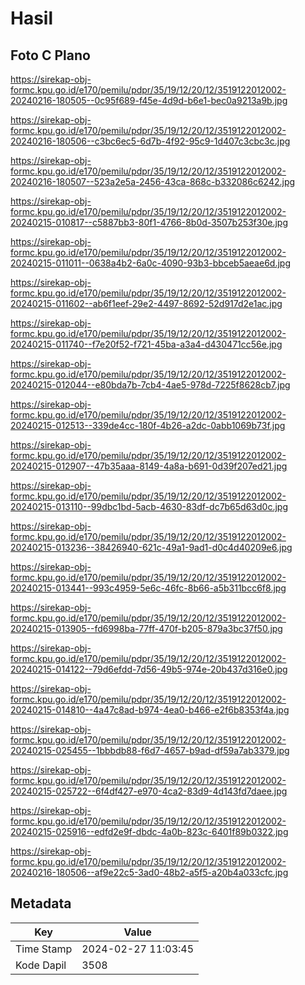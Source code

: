 # Hasil

## Foto C Plano

https://sirekap-obj-formc.kpu.go.id/e170/pemilu/pdpr/35/19/12/20/12/3519122012002-20240216-180505--0c95f689-f45e-4d9d-b6e1-bec0a9213a9b.jpg

https://sirekap-obj-formc.kpu.go.id/e170/pemilu/pdpr/35/19/12/20/12/3519122012002-20240216-180506--c3bc6ec5-6d7b-4f92-95c9-1d407c3cbc3c.jpg

https://sirekap-obj-formc.kpu.go.id/e170/pemilu/pdpr/35/19/12/20/12/3519122012002-20240216-180507--523a2e5a-2456-43ca-868c-b332086c6242.jpg

https://sirekap-obj-formc.kpu.go.id/e170/pemilu/pdpr/35/19/12/20/12/3519122012002-20240215-010817--c5887bb3-80f1-4766-8b0d-3507b253f30e.jpg

https://sirekap-obj-formc.kpu.go.id/e170/pemilu/pdpr/35/19/12/20/12/3519122012002-20240215-011011--0638a4b2-6a0c-4090-93b3-bbceb5aeae6d.jpg

https://sirekap-obj-formc.kpu.go.id/e170/pemilu/pdpr/35/19/12/20/12/3519122012002-20240215-011602--ab6f1eef-29e2-4497-8692-52d917d2e1ac.jpg

https://sirekap-obj-formc.kpu.go.id/e170/pemilu/pdpr/35/19/12/20/12/3519122012002-20240215-011740--f7e20f52-f721-45ba-a3a4-d430471cc56e.jpg

https://sirekap-obj-formc.kpu.go.id/e170/pemilu/pdpr/35/19/12/20/12/3519122012002-20240215-012044--e80bda7b-7cb4-4ae5-978d-7225f8628cb7.jpg

https://sirekap-obj-formc.kpu.go.id/e170/pemilu/pdpr/35/19/12/20/12/3519122012002-20240215-012513--339de4cc-180f-4b26-a2dc-0abb1069b73f.jpg

https://sirekap-obj-formc.kpu.go.id/e170/pemilu/pdpr/35/19/12/20/12/3519122012002-20240215-012907--47b35aaa-8149-4a8a-b691-0d39f207ed21.jpg

https://sirekap-obj-formc.kpu.go.id/e170/pemilu/pdpr/35/19/12/20/12/3519122012002-20240215-013110--99dbc1bd-5acb-4630-83df-dc7b65d63d0c.jpg

https://sirekap-obj-formc.kpu.go.id/e170/pemilu/pdpr/35/19/12/20/12/3519122012002-20240215-013236--38426940-621c-49a1-9ad1-d0c4d40209e6.jpg

https://sirekap-obj-formc.kpu.go.id/e170/pemilu/pdpr/35/19/12/20/12/3519122012002-20240215-013441--993c4959-5e6c-46fc-8b66-a5b311bcc6f8.jpg

https://sirekap-obj-formc.kpu.go.id/e170/pemilu/pdpr/35/19/12/20/12/3519122012002-20240215-013905--fd6998ba-77ff-470f-b205-879a3bc37f50.jpg

https://sirekap-obj-formc.kpu.go.id/e170/pemilu/pdpr/35/19/12/20/12/3519122012002-20240215-014122--79d6efdd-7d56-49b5-974e-20b437d316e0.jpg

https://sirekap-obj-formc.kpu.go.id/e170/pemilu/pdpr/35/19/12/20/12/3519122012002-20240215-014810--4a47c8ad-b974-4ea0-b466-e2f6b8353f4a.jpg

https://sirekap-obj-formc.kpu.go.id/e170/pemilu/pdpr/35/19/12/20/12/3519122012002-20240215-025455--1bbbdb88-f6d7-4657-b9ad-df59a7ab3379.jpg

https://sirekap-obj-formc.kpu.go.id/e170/pemilu/pdpr/35/19/12/20/12/3519122012002-20240215-025722--6f4df427-e970-4ca2-83d9-4d143fd7daee.jpg

https://sirekap-obj-formc.kpu.go.id/e170/pemilu/pdpr/35/19/12/20/12/3519122012002-20240215-025916--edfd2e9f-dbdc-4a0b-823c-6401f89b0322.jpg

https://sirekap-obj-formc.kpu.go.id/e170/pemilu/pdpr/35/19/12/20/12/3519122012002-20240216-180506--af9e22c5-3ad0-48b2-a5f5-a20b4a033cfc.jpg


## Metadata

| Key        | Value               |
| ---------- | ------------------- |
| Time Stamp | 2024-02-27 11:03:45 |
| Kode Dapil | 3508                |



